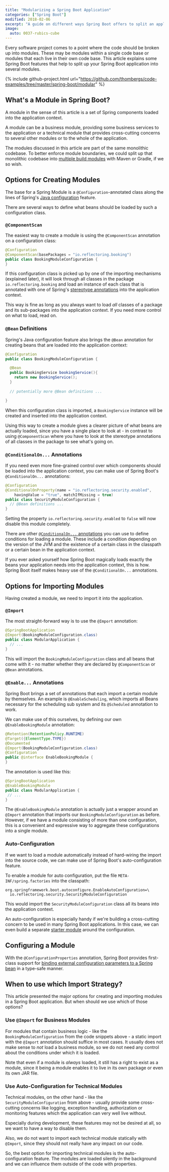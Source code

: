 ```yaml
---
title: "Modularizing a Spring Boot Application"
categories: ["Spring Boot"]
modified: 2018-02-06
excerpt: "A guide on different ways Spring Boot offers to split an application into distinct modules."
image:
  auto: 0037-rubics-cube
---
```




Every software project comes to a point where the code should be broken up into modules.
These may be modules within a single code base or modules that each live in their own
code base. This article explains some Spring Boot features that help to split up
your Spring Boot application into several modules. 

{% include github-project.html url="https://github.com/thombergs/code-examples/tree/master/spring-boot/modular" %}

## What's a Module in Spring Boot?

A module in the sense of this article is a set of Spring components loaded into the 
application context. 

A module can be a business module, providing some business services to the application
or a technical module that provides cross-cutting concerns to several other
modules or to the whole of the application. 

The modules discussed in this article are part of the same monolithic
codebase. To better enforce module boundaries, we could split up that monolithic codebase 
into [multiple build modules](/spring-boot-gradle-multi-module/)
with Maven or Gradle, if we so wish.

## Options for Creating Modules

The base for a Spring Module is a `@Configuration`-annotated class along the lines of Spring's 
[Java configuration](https://docs.spring.io/spring/docs/current/spring-framework-reference/core.html#beans-java)
feature.

There are several ways to define what beans should be loaded by such a 
configuration class.

### `@ComponentScan`

The easiest way to create a module is using the `@ComponentScan` annotation on
a configuration class:

```java
@Configuration
@ComponentScan(basePackages = "io.reflectoring.booking")
public class BookingModuleConfiguration {
}
```

If this configuration class is picked up by one of the importing mechanisms (explained later),
it will look through all classes in the package `io.reflectoring.booking` and load 
an instance of each class that is annotated with one of 
Spring's [stereotype annotations](https://github.com/spring-projects/spring-framework/tree/master/spring-context/src/main/java/org/springframework/stereotype)
into the application context. 

This way is fine as long as you always want to load *all* classes of a package and its sub-packages
into the application context. If you need more control on what to load, read on.

### `@Bean` Definitions

Spring's Java configuration feature also brings the `@Bean` annotation for creating beans
that are loaded into the application context:

```java
@Configuration
public class BookingModuleConfiguration {

  @Bean
  public BookingService bookingService(){
    return new BookingService();
  }
  
  // potentially more @Bean definitions ...

}
```

When this configuration class is imported, a
`BookingService` instance will be created and inserted into the application context.

Using this way to create a module gives a clearer picture of what beans
are actually loaded, since you have a single place to look at - in contrast
to using `@ComponentScan` where you have to look at the stereotype annotations
of all classes in the package to see what's going on. 

### `@ConditionalOn...` Annotations 

If you need even more fine-grained control over which components should be loaded into the
application context, you can make use of Spring Boot's `@ConditionalOn...` annotations:

```java
@Configuration
@ConditionalOnProperty(name = "io.reflectoring.security.enabled", 
    havingValue = "true", matchIfMissing = true)
public class SecurityModuleConfiguration {
  // @Bean definitions ...
}
```

Setting the property `io.reflectoring.security.enabled` to `false` will now
disable this module completely.

There are other [`@ConditionalOn...` annotations](/spring-boot-conditionals/)
you can use to define conditions for loading a module. These include a 
condition depending on the version of the JVM and
the existence of a certain class in the classpath or a certain bean in the
application context.

If you ever asked yourself how Spring Boot magically loads exactly the beans 
your application needs into the application context, this is how. Spring Boot itself makes
heavy use of the `@ConditionalOn...` annotations.

## Options for Importing Modules

Having created a module, we need to import it into the application. 

### `@Import`

The most straight-forward way is to use the `@Import` annotation:

```java
@SpringBootApplication
@Import(BookingModuleConfiguration.class)
public class ModularApplication {
  // ...
}
```

This will import the `BookingModuleConfiguration` class and all beans that come 
with it - no matter whether they are declared by `@ComponentScan` or `@Bean` annotations.  

### `@Enable...` Annotations

Spring Boot brings a set of annotations that each import a certain module by themselves. An example 
is `@EnableScheduling`, which imports all Beans necessary for the scheduling sub system 
and its `@Scheduled` annotation to work.

We can make use of this ourselves, by defining our own `@EnableBookingModule` annotation:

```java
@Retention(RetentionPolicy.RUNTIME)
@Target({ElementType.TYPE})
@Documented
@Import(BookingModuleConfiguration.class)
@Configuration
public @interface EnableBookingModule {
}
```

The annotation is used like this:

```java 
@SpringBootApplication
@EnableBookingModule
public class ModularApplication {
 // ...
}
``` 

The `@EnableBookingModule` annotation is actually just a wrapper around an `@Import` annotation 
that imports our `BookingModuleConfiguration` as before. However, if we have a module consisting 
of more than one configuration, this is a convenient and expressive way to aggregate these
configurations into a single module.

### Auto-Configuration

If we want to load a module automatically instead of hard-wiring the import into the 
source code, we can make use of Spring Boot's auto-configuration feature. 

To enable a module for auto configuration, put the file `META-INF/spring.factories` into
the classpath:

```properties
org.springframework.boot.autoconfigure.EnableAutoConfiguration=\
  io.reflectoring.security.SecurityModuleConfiguration
```

This would import the `SecurityModuleConfiguration` class all its beans into the application context.

An auto-configuration is especially handy if we're building a cross-cutting concern to be used in many Spring Boot applications. In this case, we can even build a separate [starter module](/spring-boot-starter/) around the configuration.

## Configuring a Module

With the `@ConfigurationProperties` annotation, Spring Boot provides first-class support
for [binding external configuration parameters to a Spring bean](/spring-boot-configuration-properties/) 
in a type-safe manner.

## When to use which Import Strategy?

This article presented the major options for creating and importing modules
in a Spring Boot application. But when should we use which of those options?

### Use `@Import` for Business Modules

For modules that contain business logic - like the `BookingModuleConfiguration` from the 
code snippets above - a static import with the `@Import` annotation should suffice in
most cases. It usually does not make sense to *not* load a business module, 
so we do not need any control about the conditions under which it is loaded.

Note that even if a module is *always* loaded, it still has a right to exist as a module,
since it being a module enables it to live in its own package or even 
its own JAR file.

### Use Auto-Configuration for Technical Modules

Technical modules, on the other hand - like the `SecurityModuleConfiguration` from above - 
usually provide some cross-cutting concerns like logging, exception handling, authorization 
or monitoring features which the application can very well live without. 

Especially during development, these features may not be desired at all, so we want to have
a way to disable them. 

Also, we do not want to import each technical module statically with `@Import`, since
they should not really have any impact on our code.

So, the best option for importing technical modules is the auto-configuration feature. The
modules are loaded silently in the background and we can influence them outside of the code
with properties.
